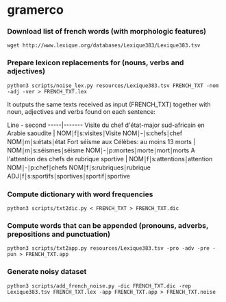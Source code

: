 # gramerco

### Download list of french words (with morphologic features)
`wget http://www.lexique.org/databases/Lexique383/Lexique383.tsv`

### Prepare lexicon replacements for (nouns, verbs and adjectives)
`python3 scripts/noise_lex.py resources/Lexique383.tsv FRENCH_TXT -nom -adj -ver > FRENCH_TXT.lex`

It outputs the same texts received as input (FRENCH_TXT) together with noun, adjectives and verbs found on each sentence:

Line - second
-----|-------
Visite du chef d'état-major sud-africain en Arabie saoudite | NOM￨f￨s:visites￨Visite NOM￨-￨s:chefs￨chef NOM￨m￨s:états￨état
Fort séisme aux Célèbes: au moins 13 morts | NOM￨m￨s:séismes￨séisme NOM￨-￨p:mortes￨morte￨mort￨morts
A l'attention des chefs de rubrique sportive | NOM￨f￨s:attentions￨attention NOM￨-￨p:chef￨chefs NOM￨f￨s:rubriques￨rubrique      ADJ￨f￨s:sportifs￨sportives￨sportif￨sportive


### Compute dictionary with word frequencies
`python3 scripts/txt2dic.py < FRENCH_TXT > FRENCH_TXT.dic`

### Compute words that can be appended (pronouns, adverbs, prepositions and punctuation)
`python3 scripts/txt2app.py resources/Lexique383.tsv -pro -adv -pre -pun > FRENCH_TXT.app`

### Generate noisy dataset
```
python3 scripts/add_french_noise.py -dic FRENCH_TXT.dic -rep Lexique383.tsv FRENCH_TXT.lex -app FRENCH_TXT.app > FRENCH_TXT.noise
```
